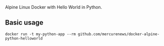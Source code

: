 Alpine Linux Docker with Hello World in Python.

## Basic usage

```
docker run -t my-python-app --rm github.com/mercurenews/docker-alpine-python-helloworld
```
